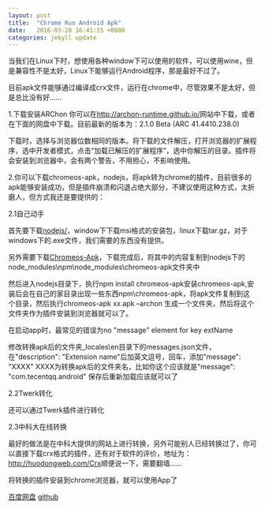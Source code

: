 ```yaml
---
layout: post
title:  "Chrome Run Android Apk"
date:   2016-03-28 16:41:15 +0800
categories: jekyll update
---
```

当我们在Linux下时，想使用各种window下可以使用的软件，可以使用wine，但是兼容性不是太好，Linux下能够运行Android程序，那是最好不过了。

目前apk文件能够通过编译成crx文件，运行在chrome中，尽管效果不是太好，但是总比没有好……

1.下载安装ARChon
你可以在<a href="http://archon-runtime.github.io/">http://archon-runtime.github.io/</a>网站中下载，或者在下面的网盘中下载。目前最新的版本为：2.1.0 Beta (ARC 41.4410.238.0)

下载时，选择与浏览器位数相同的版本。将下载的文件解压，打开浏览器的扩展程序，选中开发者模式，点击“加载已解压的扩展程序”，选中你解压的目录。插件将会安装到浏览器中，会有两个警告，不用担心，不影响使用。

2.你可以下载chromeos-apk，nodejs，将apk转为chrome的插件，目前很多的apk能够安装成功，但是插件崩溃和闪退占绝大部分，不建议使用这种方式，太折磨人，但方式我还是要提供的：

2.1自己动手

首先要下载<a href="https://nodejs.org/">nodejs/</a>，window下下载msi格式的安装包，linux下载tar.gz，对于windows下的.exe文件，我们需要的东西没有提供。

另外需要下载<a href="https://github.com/vladikoff/chromeos-apk">Chromeos-Apk</a>，下载完成后，将其中的内容复制到nodejs下的node_modules\npm\node_modules\chromeos-apk文件夹中

然后进入nodejs目录下，执行npm install chromeos-apk安装chromeos-apk,安装后会在自己的家目录出现一些东西npm\chromeos-apk，将apk文件复制到这个目录，然后执行chromeos-apk xx.apk –archon 生成一个文件夹，然后将这个文件夹作为插件安装到浏览器就可以了。

在启动app时，最常见的错误为no "message" element for key extName

修改转换apk后的文件夹\_locales\en目录下的messages.json文件，在"description": "Extension name"后加英文逗号，回车，添加"message": "XXXX"   XXXX为转换apk后的文件夹名，比如你这个应该就是"message": "com.tecentqq.android"  保存后重新加载应该就可以了

2.2Twerk转化

还可以通过Twerk插件进行转化

2.3中科大在线转换

最好的做法是在中科大提供的网站上进行转换，另外可能别人已经转换过了，你可以直接下载crx格式的插件，还有对于软件的评价，地址为：<a href="http://huodongweb.com/Crx">http://huodongweb.com/Crx</a>顺便说一下，需要翻墙……

将转换的插件安装到chrome浏览器，就可以使用App了

[百度网盘][百度网盘]
[github][github]

[百度网盘]: http://pan.baidu.com/s/1o8KPRC2
[github]: https://github.com/jlqian


